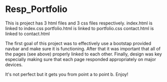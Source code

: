 # Resp_Portfolio
This is project has 3 html files and 3 css files respectively. 
index.html is linked to index.css
portfolio.html is linked to portfolio.css
contact.html is linked to contact.html

The first goal of this project was to effectively use a bootstap provided navbar and make sure it is functioning.
After that it was important that all of the pages (see above) properly linked to each other. 
Finally, design was key especially making sure that each page responded appropriately on major devices.

It's not perfect but it gets you from point a to point b. 
Enjoy!
